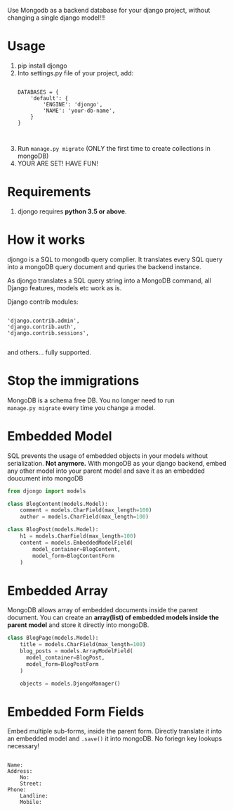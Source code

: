 Use Mongodb as a backend database for your django project, without changing a single django model!!!

# Usage
<ol>
<li> pip install djongo </li>
<li> Into settings.py file of your project, add: 
<pre><code>  
DATABASES = {
    'default': {
        'ENGINE': 'djongo',
        'NAME': 'your-db-name',
    }
}

</code></pre>
</li>   
   <li> Run <code>manage.py migrate</code> (ONLY the first time to create collections in mongoDB) </li>
   <li> YOUR ARE SET! HAVE FUN! </li>
</ol>

# Requirements

  1. djongo requires <b>python 3.5 or above</b>.


# How it works

  djongo is a SQL to mongodb query complier. It translates every SQL query into a mongoDB query document and quries the backend instance.
  
  As djongo translates a SQL query string into a MongoDB command, all Django features, models etc work as is.
  
  Django contrib modules: 
<pre><code>  
'django.contrib.admin',
'django.contrib.auth',    
'django.contrib.sessions',

</code></pre>
 and others... fully supported.
 
# Stop the immigrations
 
  MongoDB is a schema free DB. You no longer need to run <code> manage.py migrate</code> every time you change a model.
    
# Embedded Model
 
 SQL prevents the usage of embedded objects in your models without serialization. <b>Not anymore.</b> With mongoDB as your django backend, embed any other model into your parent model and save it as an embedded doucument into mongoDB

```python
from djongo import models

class BlogContent(models.Model):
    comment = models.CharField(max_length=100)
    author = models.CharField(max_length=100)

class BlogPost(models.Model):
    h1 = models.CharField(max_length=100)
    content = models.EmbeddedModelField(
        model_container=BlogContent,
        model_form=BlogContentForm
    )
```

# Embedded Array

MongoDB allows array of embedded documents inside the parent document. You can create an <b>array(list) of embedded models inside the parent model</b> and store it directly into mongoDB.

```python
class BlogPage(models.Model):
    title = models.CharField(max_length=100)
    blog_posts = models.ArrayModelField(
      model_container=BlogPost,
      model_form=BlogPostForm      
    )

    objects = models.DjongoManager()
```
      
# Embedded Form Fields

Embed multiple sub-forms, inside the parent form. Directly translate it into an embedded model and ```.save()``` it into mongoDB. No foriegn key lookups necessary!

<pre><code>   
Name:
Address:
    No:
    Street:
Phone:
    Landline:
    Mobile:
        
</code></pre>    

<script>
  (function(i,s,o,g,r,a,m){i['GoogleAnalyticsObject']=r;i[r]=i[r]||function(){
  (i[r].q=i[r].q||[]).push(arguments)},i[r].l=1*new Date();a=s.createElement(o),
  m=s.getElementsByTagName(o)[0];a.async=1;a.src=g;m.parentNode.insertBefore(a,m)
  })(window,document,'script','https://www.google-analytics.com/analytics.js','ga');

  ga('create', 'UA-75159067-1', 'auto');
  ga('send', 'pageview');

</script>
